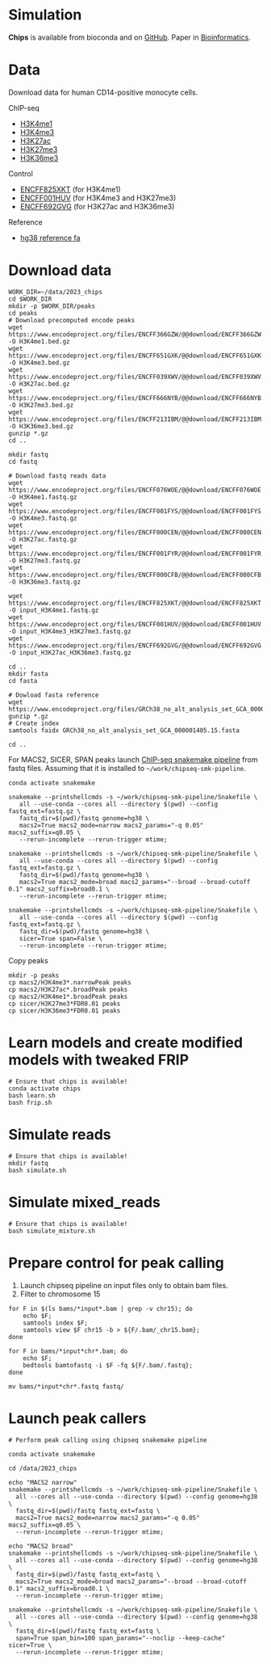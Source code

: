 Simulation
==========

**Chips** is available from bioconda and on [GitHub](https://github.com/gymreklab/chips).
Paper in [Bioinformatics](https://link.springer.com/article/10.1186/s12859-021-04097-5).

# Data
Download data for human CD14-positive monocyte cells.

ChIP-seq
* [H3K4me1](https://www.encodeproject.org/files/ENCFF076WOE/)
* [H3K4me3](https://www.encodeproject.org/files/ENCFF001FYS/)
* [H3K27ac](https://www.encodeproject.org/files/ENCFF000CEN/)
* [H3K27me3](https://www.encodeproject.org/files/ENCFF001FYR/)
* [H3K36me3](https://www.encodeproject.org/files/ENCFF000CFB/)

Control
* [ENCFF825XKT](https://www.encodeproject.org/files/ENCFF825XKT/) (for H3K4me1)
* [ENCFF001HUV](https://www.encodeproject.org/files/ENCFF001HUV/) (for H3K4me3 and H3K27me3)
* [ENCFF692GVG](https://www.encodeproject.org/files/ENCFF692GVG/) (for H3K27ac and H3K36me3)

Reference
* [hg38 reference fa](https://www.encodeproject.org/files/GRCh38_no_alt_analysis_set_GCA_000001405.15/)

# Download data
```
WORK_DIR=~/data/2023_chips
cd $WORK_DIR
mkdir -p $WORK_DIR/peaks
cd peaks
# Download precomputed encode peaks
wget https://www.encodeproject.org/files/ENCFF366GZW/@@download/ENCFF366GZW.bed.gz -O H3K4me1.bed.gz
wget https://www.encodeproject.org/files/ENCFF651GXK/@@download/ENCFF651GXK.bed.gz -O H3K4me3.bed.gz  
wget https://www.encodeproject.org/files/ENCFF039XWV/@@download/ENCFF039XWV.bed.gz -O H3K27ac.bed.gz
wget https://www.encodeproject.org/files/ENCFF666NYB/@@download/ENCFF666NYB.bed.gz -O H3K27me3.bed.gz      
wget https://www.encodeproject.org/files/ENCFF213IBM/@@download/ENCFF213IBM.bed.gz -O H3K36me3.bed.gz
gunzip *.gz
cd ..

mkdir fastq
cd fastq

# Download fastq reads data 
wget https://www.encodeproject.org/files/ENCFF076WOE/@@download/ENCFF076WOE.fastq.gz -O H3K4me1.fastq.gz
wget https://www.encodeproject.org/files/ENCFF001FYS/@@download/ENCFF001FYS.fastq.gz -O H3K4me3.fastq.gz
wget https://www.encodeproject.org/files/ENCFF000CEN/@@download/ENCFF000CEN.fastq.gz -O H3K27ac.fastq.gz
wget https://www.encodeproject.org/files/ENCFF001FYR/@@download/ENCFF001FYR.fastq.gz -O H3K27me3.fastq.gz      
wget https://www.encodeproject.org/files/ENCFF000CFB/@@download/ENCFF000CFB.fastq.gz -O H3K36me3.fastq.gz
 
wget https://www.encodeproject.org/files/ENCFF825XKT/@@download/ENCFF825XKT.fastq.gz -O input_H3K4me1.fastq.gz
wget https://www.encodeproject.org/files/ENCFF001HUV/@@download/ENCFF001HUV.fastq.gz -O input_H3K4me3_H3K27me3.fastq.gz
wget https://www.encodeproject.org/files/ENCFF692GVG/@@download/ENCFF692GVG.fastq.gz -O input_H3K27ac_H3K36me3.fastq.gz

cd ..
mkdir fasta
cd fasta

# Dowload fasta reference
wget https://www.encodeproject.org/files/GRCh38_no_alt_analysis_set_GCA_000001405.15/@@download/GRCh38_no_alt_analysis_set_GCA_000001405.15.fasta.gz 
gunzip *.gz
# Create index
samtools faidx GRCh38_no_alt_analysis_set_GCA_000001405.15.fasta 

cd ..
```

For MACS2, SICER, SPAN peaks launch [ChIP-seq snakemake pipeline](https://github.com/JetBrains-Research/chipseq-smk-pipeline) from fastq files.
Assuming that it is installed to `~/work/chipseq-smk-pipeline`.
```
conda activate snakemake

snakemake --printshellcmds -s ~/work/chipseq-smk-pipeline/Snakefile \
   all --use-conda --cores all --directory $(pwd) --config fastq_ext=fastq.gz \
   fastq_dir=$(pwd)/fastq genome=hg38 \
   macs2=True macs2_mode=narrow macs2_params="-q 0.05" macs2_suffix=q0.05 \
   --rerun-incomplete --rerun-trigger mtime;

snakemake --printshellcmds -s ~/work/chipseq-smk-pipeline/Snakefile \
   all --use-conda --cores all --directory $(pwd) --config fastq_ext=fastq.gz \
   fastq_dir=$(pwd)/fastq genome=hg38 \
   macs2=True macs2_mode=broad macs2_params="--broad --broad-cutoff 0.1" macs2_suffix=broad0.1 \
   --rerun-incomplete --rerun-trigger mtime;   

snakemake --printshellcmds -s ~/work/chipseq-smk-pipeline/Snakefile \
   all --use-conda --cores all --directory $(pwd) --config fastq_ext=fastq.gz \
   fastq_dir=$(pwd)/fastq genome=hg38 \
   sicer=True span=False \
   --rerun-incomplete --rerun-trigger mtime;   
```

Copy peaks
```
mkdir -p peaks
cp macs2/H3K4me3*.narrowPeak peaks
cp macs2/H3K27ac*.broadPeak peaks
cp macs2/H3K4me1*.broadPeak peaks
cp sicer/H3K27me3*FDR0.01 peaks
cp sicer/H3K36me3*FDR0.01 peaks
```

# Learn models and create modified models with tweaked FRIP

```
# Ensure that chips is available!
conda activate chips
bash learn.sh
bash frip.sh
```

# Simulate reads

```
# Ensure that chips is available!
mkdir fastq
bash simulate.sh
```


# Simulate mixed_reads

```
# Ensure that chips is available!
bash simulate_mixture.sh
```


# Prepare control for peak calling 

1. Launch chipseq pipeline on input files only to obtain bam files. 
2. Filter to chromosome 15
```
for F in $(ls bams/*input*.bam | grep -v chr15); do 
    echo $F;
    samtools index $F; 
    samtools view $F chr15 -b > ${F/.bam/_chr15.bam}; 
done
 
for F in bams/*input*chr*.bam; do 
    echo $F; 
    bedtools bamtofastq -i $F -fq ${F/.bam/.fastq}; 
done

mv bams/*input*chr*.fastq fastq/
```

# Launch peak callers

```
# Perform peak calling using chipseq snakemake pipeline

conda activate snakemake

cd /data/2023_chips
 
echo "MACS2 narrow"
snakemake --printshellcmds -s ~/work/chipseq-smk-pipeline/Snakefile \
  all --cores all --use-conda --directory $(pwd) --config genome=hg38 \
  fastq_dir=$(pwd)/fastq fastq_ext=fastq \
  macs2=True macs2_mode=narrow macs2_params="-q 0.05" macs2_suffix=q0.05 \
  --rerun-incomplete --rerun-trigger mtime;
  
echo "MACS2 broad"
snakemake --printshellcmds -s ~/work/chipseq-smk-pipeline/Snakefile \
  all --cores all --use-conda --directory $(pwd) --config genome=hg38 \
  fastq_dir=$(pwd)/fastq fastq_ext=fastq \
  macs2=True macs2_mode=broad macs2_params="--broad --broad-cutoff 0.1" macs2_suffix=broad0.1 \
  --rerun-incomplete --rerun-trigger mtime;
  
snakemake --printshellcmds -s ~/work/chipseq-smk-pipeline/Snakefile \
  all --cores all --use-conda --directory $(pwd) --config genome=hg38 \
  fastq_dir=$(pwd)/fastq fastq_ext=fastq \
  span=True span_bin=100 span_params="--noclip --keep-cache" sicer=True \
  --rerun-incomplete --rerun-trigger mtime;

```

